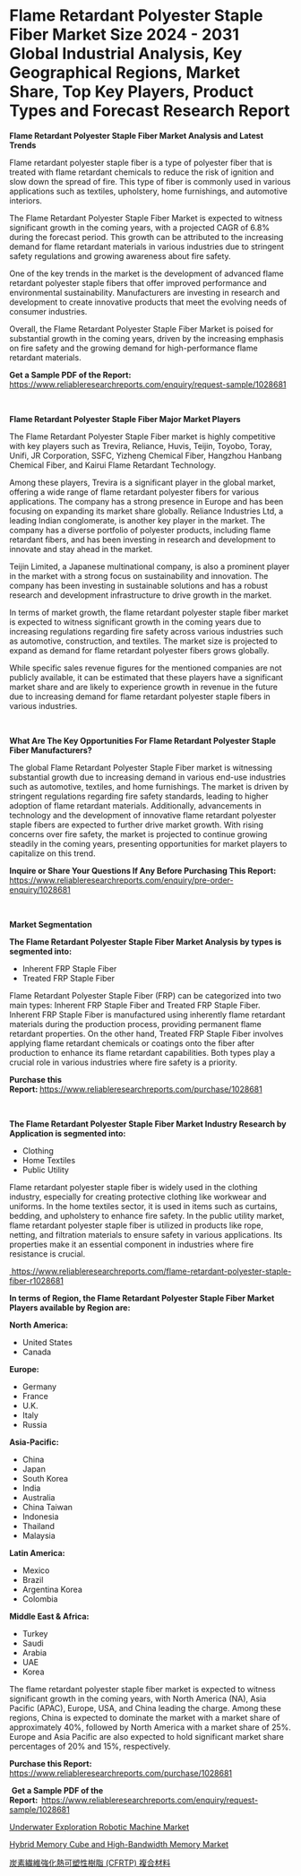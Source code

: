 <p><h1>Flame Retardant Polyester Staple Fiber Market Size 2024 - 2031 Global Industrial Analysis, Key Geographical Regions, Market Share, Top Key Players, Product Types and Forecast Research Report</h1></p><p><strong>Flame Retardant Polyester Staple Fiber Market Analysis and Latest Trends</strong></p>
<p><p>Flame retardant polyester staple fiber is a type of polyester fiber that is treated with flame retardant chemicals to reduce the risk of ignition and slow down the spread of fire. This type of fiber is commonly used in various applications such as textiles, upholstery, home furnishings, and automotive interiors.</p><p>The Flame Retardant Polyester Staple Fiber Market is expected to witness significant growth in the coming years, with a projected CAGR of 6.8% during the forecast period. This growth can be attributed to the increasing demand for flame retardant materials in various industries due to stringent safety regulations and growing awareness about fire safety.</p><p>One of the key trends in the market is the development of advanced flame retardant polyester staple fibers that offer improved performance and environmental sustainability. Manufacturers are investing in research and development to create innovative products that meet the evolving needs of consumer industries.</p><p>Overall, the Flame Retardant Polyester Staple Fiber Market is poised for substantial growth in the coming years, driven by the increasing emphasis on fire safety and the growing demand for high-performance flame retardant materials.</p></p>
<p><strong>Get a Sample PDF of the Report:&nbsp;</strong> <a href="https://www.reliableresearchreports.com/enquiry/request-sample/1028681">https://www.reliableresearchreports.com/enquiry/request-sample/1028681</a></p>
<p>&nbsp;</p>
<p><strong>Flame Retardant Polyester Staple Fiber Major Market Players</strong></p>
<p><p>The Flame Retardant Polyester Staple Fiber market is highly competitive with key players such as Trevira, Reliance, Huvis, Teijin, Toyobo, Toray, Unifi, JR Corporation, SSFC, Yizheng Chemical Fiber, Hangzhou Hanbang Chemical Fiber, and Kairui Flame Retardant Technology.</p><p>Among these players, Trevira is a significant player in the global market, offering a wide range of flame retardant polyester fibers for various applications. The company has a strong presence in Europe and has been focusing on expanding its market share globally. Reliance Industries Ltd, a leading Indian conglomerate, is another key player in the market. The company has a diverse portfolio of polyester products, including flame retardant fibers, and has been investing in research and development to innovate and stay ahead in the market.</p><p>Teijin Limited, a Japanese multinational company, is also a prominent player in the market with a strong focus on sustainability and innovation. The company has been investing in sustainable solutions and has a robust research and development infrastructure to drive growth in the market.</p><p>In terms of market growth, the flame retardant polyester staple fiber market is expected to witness significant growth in the coming years due to increasing regulations regarding fire safety across various industries such as automotive, construction, and textiles. The market size is projected to expand as demand for flame retardant polyester fibers grows globally.</p><p>While specific sales revenue figures for the mentioned companies are not publicly available, it can be estimated that these players have a significant market share and are likely to experience growth in revenue in the future due to increasing demand for flame retardant polyester staple fibers in various industries.</p></p>
<p>&nbsp;</p>
<p><strong>What Are The Key Opportunities For Flame Retardant Polyester Staple Fiber Manufacturers?</strong></p>
<p><p>The global Flame Retardant Polyester Staple Fiber market is witnessing substantial growth due to increasing demand in various end-use industries such as automotive, textiles, and home furnishings. The market is driven by stringent regulations regarding fire safety standards, leading to higher adoption of flame retardant materials. Additionally, advancements in technology and the development of innovative flame retardant polyester staple fibers are expected to further drive market growth. With rising concerns over fire safety, the market is projected to continue growing steadily in the coming years, presenting opportunities for market players to capitalize on this trend.</p></p>
<p><strong>Inquire or Share Your Questions If Any Before Purchasing This Report:</strong> <a href="https://www.reliableresearchreports.com/enquiry/pre-order-enquiry/1028681">https://www.reliableresearchreports.com/enquiry/pre-order-enquiry/1028681</a></p>
<p>&nbsp;</p>
<p><strong>Market Segmentation</strong></p>
<p><strong>The Flame Retardant Polyester Staple Fiber Market Analysis by types is segmented into:</strong></p>
<p><ul><li>Inherent FRP Staple Fiber</li><li>Treated FRP Staple Fiber</li></ul></p>
<p><p>Flame Retardant Polyester Staple Fiber (FRP) can be categorized into two main types: Inherent FRP Staple Fiber and Treated FRP Staple Fiber. Inherent FRP Staple Fiber is manufactured using inherently flame retardant materials during the production process, providing permanent flame retardant properties. On the other hand, Treated FRP Staple Fiber involves applying flame retardant chemicals or coatings onto the fiber after production to enhance its flame retardant capabilities. Both types play a crucial role in various industries where fire safety is a priority.</p></p>
<p><strong>Purchase this Report:&nbsp;</strong><a href="https://www.reliableresearchreports.com/purchase/1028681">https://www.reliableresearchreports.com/purchase/1028681</a></p>
<p>&nbsp;</p>
<p><strong>The Flame Retardant Polyester Staple Fiber Market Industry Research by Application is segmented into:</strong></p>
<p><ul><li>Clothing</li><li>Home Textiles</li><li>Public Utility</li></ul></p>
<p><p>Flame retardant polyester staple fiber is widely used in the clothing industry, especially for creating protective clothing like workwear and uniforms. In the home textiles sector, it is used in items such as curtains, bedding, and upholstery to enhance fire safety. In the public utility market, flame retardant polyester staple fiber is utilized in products like rope, netting, and filtration materials to ensure safety in various applications. Its properties make it an essential component in industries where fire resistance is crucial.</p></p>
<p><a href="https://www.reliableresearchreports.com/flame-retardant-polyester-staple-fiber-r1028681">&nbsp;https://www.reliableresearchreports.com/flame-retardant-polyester-staple-fiber-r1028681</a></p>
<p><strong>In terms of Region, the Flame Retardant Polyester Staple Fiber Market Players available by Region are:</strong></p>
<p>
    <p> <strong> North America: </strong>
        <ul>
            <li>United States</li>
            <li>Canada</li>
        </ul>
        </p> 
    <p> <strong> Europe: </strong>
        <ul>
            <li>Germany</li>
            <li>France</li>
            <li>U.K.</li>
            <li>Italy</li>
            <li>Russia</li>
        </ul>
        </p> 
    <p> <strong> Asia-Pacific: </strong>
        <ul>
            <li>China</li>
            <li>Japan</li>
            <li>South Korea</li>
            <li>India</li>
            <li>Australia</li>
            <li>China Taiwan</li>
            <li>Indonesia</li>
            <li>Thailand</li>
            <li>Malaysia</li>
        </ul>
        </p> 
    <p> <strong> Latin America: </strong>
        <ul>
            <li>Mexico</li>
            <li>Brazil</li>
            <li>Argentina Korea</li>
            <li>Colombia</li>
        </ul>
        </p> 
    <p> <strong> Middle East & Africa: </strong>
        <ul>
            <li>Turkey</li>
            <li>Saudi</li>
            <li>Arabia</li>
            <li>UAE</li>
            <li>Korea</li>
        </ul>
    </p>
    </p>
<p><p>The flame retardant polyester staple fiber market is expected to witness significant growth in the coming years, with North America (NA), Asia Pacific (APAC), Europe, USA, and China leading the charge. Among these regions, China is expected to dominate the market with a market share of approximately 40%, followed by North America with a market share of 25%. Europe and Asia Pacific are also expected to hold significant market share percentages of 20% and 15%, respectively.</p></p>
<p><strong>Purchase this Report: </strong><a href="https://www.reliableresearchreports.com/purchase/1028681">https://www.reliableresearchreports.com/purchase/1028681</a></p>
<p>&nbsp;<strong>Get a Sample PDF of the Report:&nbsp;&nbsp;</strong><a href="https://www.reliableresearchreports.com/enquiry/request-sample/1028681">https://www.reliableresearchreports.com/enquiry/request-sample/1028681</a></p>
<p><strong></strong></p>
<p><p><a href="https://view.publitas.com/reportprime-1/underwater-exploration-robotic-machine-market-furnishes-information-on-market-share-market-trends-and-market-growth/">Underwater Exploration Robotic Machine Market</a></p><p><a href="https://github.com/ElmoRunolfsson2023/Market-Research-Report-List-1/blob/main/hybrid-memory-cube-and-high-bandwidth-memory-market.md">Hybrid Memory Cube and High-Bandwidth Memory Market</a></p><p><a href="https://github.com/BrionnaBoyle/Market-Research-Report-List-1/blob/main/815195984944.md">炭素繊維強化熱可塑性樹脂 (CFRTP) 複合材料</a></p></p>